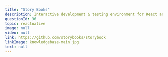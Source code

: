 ```yaml
---
title: "Story Books"
description: Interactive development & testing environment for React and React-Native UI components
questionId: 36
topic: reactnative
image: null
video: null
link: https://github.com/storybooks/storybook
linkImage: knowledgebase-main.jpg
text: null
---
```

